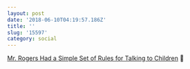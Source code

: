 ```yaml
---
layout: post
date: '2018-06-10T04:19:57.186Z'
title: ''
slug: '15597'
category: social
---
```

[Mr. Rogers Had a Simple Set of Rules for Talking to Children](https://www.theatlantic.com/family/archive/2018/06/mr-rogers-neighborhood-talking-to-kids/562352/?single_page=true) 🔗
